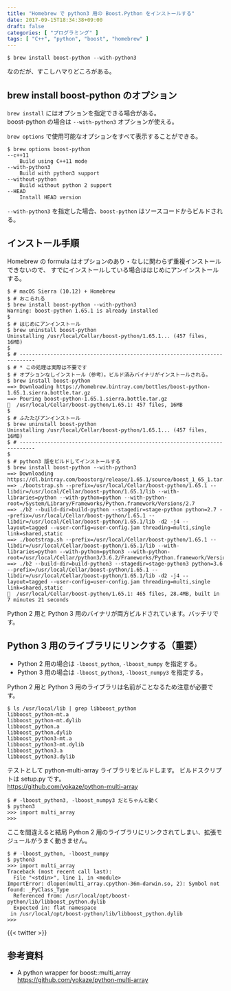 ```yaml
---
title: "Homebrew で python3 用の Boost.Python をインストールする"
date: 2017-09-15T18:34:38+09:00
draft: false
categories: [ "プログラミング" ]
tags: [ "C++", "python", "boost", "homebrew" ]
---
```


```shell
$ brew install boost-python --with-python3
```

なのだが、すこしハマりどころがある。

## brew install boost-python のオプション

`brew install` にはオプションを指定できる場合がある。<br />
boost-python の場合は `--with-python3` オプションが使える。

`brew options` で使用可能なオプションをすべて表示することができる。

```shell
$ brew options boost-python
--c++11
	Build using C++11 mode
--with-python3
	Build with python3 support
--without-python
	Build without python 2 support
--HEAD
	Install HEAD version
```

`--with-python3` を指定した場合、`boost-python` はソースコードからビルドされる。

## インストール手順

Homebrew の formula はオプションのあり・なしに関わらず重複インストールできないので、
すでにインストールしている場合ははじめにアンインストールする。

```shell
$ # macOS Sierra (10.12) + Homebrew
$ # おこられる
$ brew install boost-python --with-python3
Warning: boost-python 1.65.1 is already installed
$
$ # はじめにアンインストール
$ brew uninstall boost-python
Uninstalling /usr/local/Cellar/boost-python/1.65.1... (457 files, 16MB)
$
$ # ---------------------------------------------------------------------------
$ # * この処理は実際は不要です
$ # オプションなしインストール（参考）。ビルド済みバイナリがインストールされる。
$ brew install boost-python
==> Downloading https://homebrew.bintray.com/bottles/boost-python-1.65.1.sierra.bottle.tar.gz
==> Pouring boost-python-1.65.1.sierra.bottle.tar.gz
🍺  /usr/local/Cellar/boost-python/1.65.1: 457 files, 16MB
$
$ # ふたたびアンインストール
$ brew uninstall boost-python
Uninstalling /usr/local/Cellar/boost-python/1.65.1... (457 files, 16MB)
$ # ---------------------------------------------------------------------------
$
$ # python3 版をビルドしてインストールする
$ brew install boost-python --with-python3
==> Downloading https://dl.bintray.com/boostorg/release/1.65.1/source/boost_1_65_1.tar.bz2
==> ./bootstrap.sh --prefix=/usr/local/Cellar/boost-python/1.65.1 --libdir=/usr/local/Cellar/boost-python/1.65.1/lib --with-libraries=python --with-python=python --with-python-root=/System/Library/Frameworks/Python.framework/Versions/2.7
==> ./b2 --build-dir=build-python --stagedir=stage-python python=2.7 --prefix=/usr/local/Cellar/boost-python/1.65.1 --libdir=/usr/local/Cellar/boost-python/1.65.1/lib -d2 -j4 --layout=tagged --user-config=user-config.jam threading=multi,single link=shared,static
==> ./bootstrap.sh --prefix=/usr/local/Cellar/boost-python/1.65.1 --libdir=/usr/local/Cellar/boost-python/1.65.1/lib --with-libraries=python --with-python=python3 --with-python-root=/usr/local/Cellar/python3/3.6.2/Frameworks/Python.framework/Versions/3.6
==> ./b2 --build-dir=build-python3 --stagedir=stage-python3 python=3.6 --prefix=/usr/local/Cellar/boost-python/1.65.1 --libdir=/usr/local/Cellar/boost-python/1.65.1/lib -d2 -j4 --layout=tagged --user-config=user-config.jam threading=multi,single link=shared,static
🍺  /usr/local/Cellar/boost-python/1.65.1: 465 files, 28.4MB, built in 7 minutes 21 seconds
```

Python 2 用と Python 3 用のバイナリが両方ビルドされています。バッチリです。

## Python 3 用のライブラリにリンクする（重要）

- Python 2 用の場合は `-lboost_python`, `-lboost_numpy` を指定する。
- Python 3 用の場合は `-lboost_python3`, `-lboost_numpy3` を指定する。

Python 2 用と Python 3 用のライブラリは名前がことなるため注意が必要です。

```shell
$ ls /usr/local/lib | grep libboost_python
libboost_python-mt.a
libboost_python-mt.dylib
libboost_python.a
libboost_python.dylib
libboost_python3-mt.a
libboost_python3-mt.dylib
libboost_python3.a
libboost_python3.dylib
```

テストとして python-multi-array ライブラリをビルドします。
ビルドスクリプトは setup.py です。<br />
https://github.com/yokaze/python-multi-array

```shell
$ # -lboost_python3, -lboost_numpy3 だとちゃんと動く
$ python3
>>> import multi_array
>>>
```

ここを間違えると結局 Python 2 用のライブラリにリンクされてしまい、拡張モジュールがうまく動きません。

```shell
$ # -lboost_python, -lboost_numpy
$ python3
>>> import multi_array
Traceback (most recent call last):
  File "<stdin>", line 1, in <module>
ImportError: dlopen(multi_array.cpython-36m-darwin.so, 2): Symbol not found: _PyClass_Type
  Referenced from: /usr/local/opt/boost-python/lib/libboost_python.dylib
  Expected in: flat namespace
 in /usr/local/opt/boost-python/lib/libboost_python.dylib
>>>
```

{{< twitter >}}

## 参考資料
- A python wrapper for boost::multi_array<br />
  https://github.com/yokaze/python-multi-array
